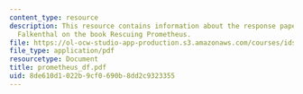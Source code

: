 ```yaml
---
content_type: resource
description: This resource contains information about the response paper by Dietrich
  Falkenthal on the book Rescuing Prometheus.
file: https://ol-ocw-studio-app-production.s3.amazonaws.com/courses/ids-900-integrating-doctoral-seminar-on-emerging-technologies-fall-2005/8de610d1022b9cf0690b8dd2c9323355_prometheus_df.pdf
file_type: application/pdf
resourcetype: Document
title: prometheus_df.pdf
uid: 8de610d1-022b-9cf0-690b-8dd2c9323355
---
```

